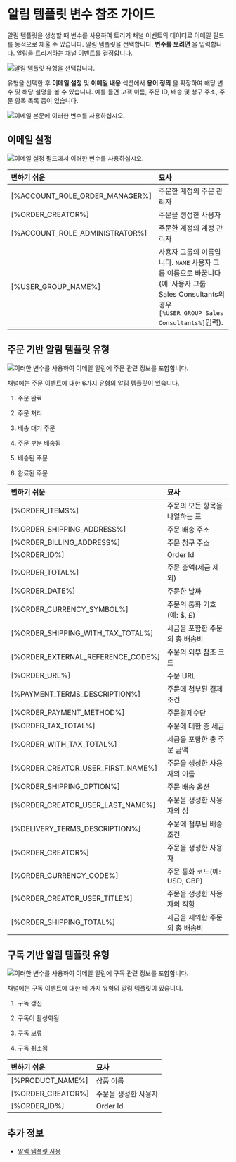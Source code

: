 
# 알림 템플릿 변수 참조 가이드

알림 템플릿을 생성할 때 변수를 사용하여 트리거 채널 이벤트의 데이터로 이메일 필드를 동적으로 채울 수 있습니다. 알림 템플릿을 선택합니다. **변수를 보려면** 을 입력합니다. 알림을 트리거하는 채널 이벤트를 결정합니다.

![알림 템플릿 유형을 선택합니다.](./notification-template-variables-reference-guide/images/01.png)

유형을 선택한 후 **이메일 설정** 및 **이메일 내용** 섹션에서 **용어 정의** 을 확장하여 해당 변수 및 해당 설명을 볼 수 있습니다. 예를 들면 고객 이름, 주문 ID, 배송 및 청구 주소, 주문 항목 목록 등이 있습니다.

![이메일 본문에 이러한 변수를 사용하십시오.](./notification-template-variables-reference-guide/images/02.png)

## 이메일 설정

![이메일 설정 필드에서 이러한 변수를 사용하십시오.](./notification-template-variables-reference-guide/images/03.png)

| 변하기 쉬운                           | 묘사                                                                                                            |
|:-------------------------------- |:------------------------------------------------------------------------------------------------------------- |
| [%ACCOUNT_ROLE_ORDER_MANAGER%] | 주문한 계정의 주문 관리자                                                                                                |
| [%ORDER_CREATOR%]                | 주문을 생성한 사용자                                                                                                   |
| [%ACCOUNT_ROLE_ADMINISTRATOR%] | 주문한 계정의 계정 관리자                                                                                                |
| [%USER_GROUP_NAME%]            | 사용자 그룹의 이름입니다. `NAME` 사용자 그룹 이름으로 바꿉니다(예: 사용자 그룹 Sales Consultants의 경우 `[%USER_GROUP_Sales Consultants%]`입력). |

## 주문 기반 알림 템플릿 유형

![이러한 변수를 사용하여 이메일 알림에 주문 관련 정보를 포함합니다.](./notification-template-variables-reference-guide/images/04.png)

채널에는 주문 이벤트에 대한 6가지 유형의 알림 템플릿이 있습니다.

1. 주문 완료

1. 주문 처리

1. 배송 대기 주문

1. 주문 부분 배송됨

1. 배송된 주문

1. 완료된 주문

| 변하기 쉬운                                | 묘사                    |
|:------------------------------------- |:--------------------- |
| [%ORDER_ITEMS%]                       | 주문의 모든 항목을 나열하는 표     |
| [%ORDER_SHIPPING_ADDRESS%]          | 주문 배송 주소              |
| [%ORDER_BILLING_ADDRESS%]           | 주문 청구 주소              |
| [%ORDER_ID%]                          | Order Id              |
| [%ORDER_TOTAL%]                       | 주문 총액(세금 제외)          |
| [%ORDER_DATE%]                        | 주문한 날짜                |
| [%ORDER_CURRENCY_SYMBOL%]           | 주문의 통화 기호(예: $, £)    |
| [%ORDER_SHIPPING_WITH_TAX_TOTAL%] | 세금을 포함한 주문의 총 배송비     |
| [%ORDER_EXTERNAL_REFERENCE_CODE%]   | 주문의 외부 참조 코드          |
| [%ORDER_URL%]                         | 주문 URL                |
| [%PAYMENT_TERMS_DESCRIPTION%]       | 주문에 첨부된 결제 조건         |
| [%ORDER_PAYMENT_METHOD%]            | 주문결제수단                |
| [%ORDER_TAX_TOTAL%]                 | 주문에 대한 총 세금           |
| [%ORDER_WITH_TAX_TOTAL%]            | 세금을 포함한 총 주문 금액       |
| [%ORDER_CREATOR_USER_FIRST_NAME%] | 주문을 생성한 사용자의 이름       |
| [%ORDER_SHIPPING_OPTION%]           | 주문 배송 옵션              |
| [%ORDER_CREATOR_USER_LAST_NAME%]  | 주문을 생성한 사용자의 성        |
| [%DELIVERY_TERMS_DESCRIPTION%]      | 주문에 첨부된 배송 조건         |
| [%ORDER_CREATOR%]                     | 주문을 생성한 사용자           |
| [%ORDER_CURRENCY_CODE%]             | 주문 통화 코드(예: USD, GBP) |
| [%ORDER_CREATOR_USER_TITLE%]        | 주문을 생성한 사용자의 직함       |
| [%ORDER_SHIPPING_TOTAL%]            | 세금을 제외한 주문의 총 배송비     |

## 구독 기반 알림 템플릿 유형

![이러한 변수를 사용하여 이메일 알림에 구독 관련 정보를 포함합니다.](./notification-template-variables-reference-guide/images/05.png)

채널에는 구독 이벤트에 대한 네 가지 유형의 알림 템플릿이 있습니다.

1. 구독 갱신

1. 구독이 활성화됨

1. 구독 보류

1. 구독 취소됨

| 변하기 쉬운            | 묘사          |
|:----------------- |:----------- |
| [%PRODUCT_NAME%]  | 상품 이름       |
| [%ORDER_CREATOR%] | 주문을 생성한 사용자 |
| [%ORDER_ID%]      | Order Id    |

## 추가 정보

* [알림 템플릿 사용](./using-notification-templates.md)
